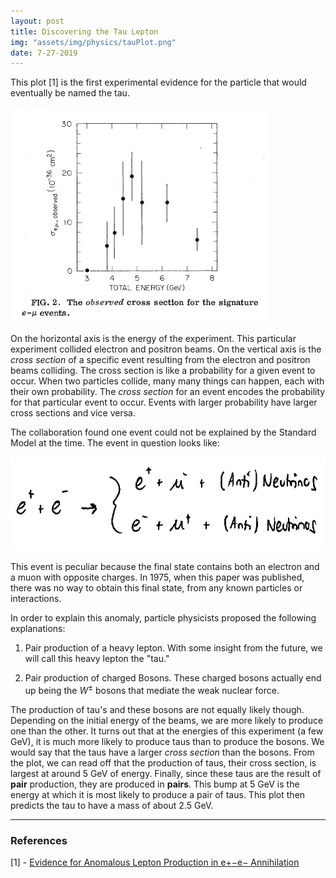 ```yaml
---
layout: post
title: Discovering the Tau Lepton
img: "assets/img/physics/tauPlot.png"
date: 7-27-2019
---
```


This plot [1] is the first experimental evidence for the particle that would eventually be named the tau. 

![](../assets/img/physics/tauPlot.png)

On the horizontal axis is the energy of the experiment. This particular experiment collided electron and positron beams. On the vertical axis is the *cross section* of a specific event resulting from the electron and positron beams colliding. The cross section is like a probability for a given event to occur. When two particles collide, many many things can happen, each with their own probability. The *cross section* for an event encodes the probability for that particular event to occur. Events with larger probability have larger cross sections and vice versa. 

The collaboration found one event could not be explained by the Standard Model at the time. The event in question looks like:

<img src = "../assets/img/physics/anomalousEvent.png" height="150"/>

This event is peculiar because the final state contains both an electron and a muon with opposite charges. In 1975, when this paper was published, there was no way to obtain this final state, from any known particles or interactions. 

In order to explain this anomaly, particle physicists proposed the following explanations:

1. Pair production of a heavy lepton. With some insight from the future, we will call this heavy lepton the "tau." 

2. Pair production of charged Bosons. These charged bosons actually end up being the $W^\pm$ bosons that mediate the weak nuclear force.


The production of tau's and these bosons are not equally likely though. Depending on the initial energy of the beams, we are more likely to produce one than the other. It turns out that at the energies of this experiment (a few GeV), it is much more likely to produce taus than to produce the bosons. We would say that the taus have a larger *cross section* than the bosons. From the plot, we can read off that the production of taus, their cross section, is largest at around 5 GeV of energy. Finally, since these taus are the result of **pair** production, they are produced in **pairs**. This bump at 5 GeV is the energy at which it is most likely to produce a pair of taus. This plot then predicts the tau to have a mass of about 2.5 GeV. 

----

### References

[1] - [Evidence for Anomalous Lepton Production in e+−e− Annihilation](https://journals.aps.org/prl/abstract/10.1103/PhysRevLett.35.1489)